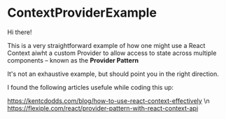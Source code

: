 # ContextProviderExample

Hi there! 

This is a very straightforward example of how one might use a React Context aiwht a custom Provider to allow access to state across multiple components – known as the **Provider Pattern**

It's not an exhaustive example, but should point you in the right direction. 

I found the following articles usefule while coding this up: 

https://kentcdodds.com/blog/how-to-use-react-context-effectively
\n https://flexiple.com/react/provider-pattern-with-react-context-api
